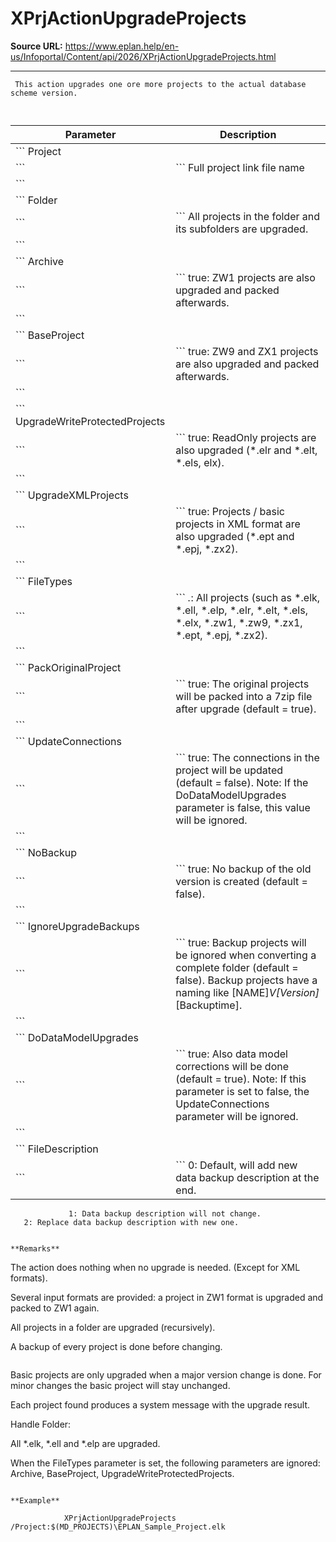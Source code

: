 # XPrjActionUpgradeProjects

**Source URL:** https://www.eplan.help/en-us/Infoportal/Content/api/2026/XPrjActionUpgradeProjects.html

---

```
 This action upgrades one ore more projects to the actual database scheme version.
 
```

  

| Parameter | Description |
| --- | --- |
| ``` Project ``` | ``` Full project link file name ``` |
| ``` Folder ``` | ``` All projects in the folder and its subfolders are upgraded. ``` |
| ``` Archive ``` | ``` true: ZW1 projects are also upgraded and packed afterwards. ``` |
| ``` BaseProject ``` | ``` true: ZW9 and ZX1 projects are also upgraded and packed afterwards. ``` |
| ``` UpgradeWriteProtectedProjects ``` | ``` true: ReadOnly projects are also upgraded (*.elr and *.elt, *.els, elx). ``` |
| ``` UpgradeXMLProjects ``` | ``` true: Projects / basic projects in XML format are also upgraded (*.ept and *.epj, *.zx2). ``` |
| ``` FileTypes ``` | ``` *.*: All projects (such as *.elk, *.ell, *.elp, *.elr, *.elt, *.els, *.elx, *.zw1, *.zw9, *.zx1, *.ept, *.epj, *.zx2). ``` |
| ``` PackOriginalProject ``` | ``` true: The original projects will be packed into a 7zip file after upgrade (default = true). ``` |
| ``` UpdateConnections ``` | ``` true: The connections in the project will be updated (default = false). Note: If the DoDataModelUpgrades parameter is false, this value will be ignored. ``` |
| ``` NoBackup ``` | ``` true: No backup of the old version is created (default = false). ``` |
| ``` IgnoreUpgradeBackups ``` | ``` true: Backup projects will be ignored when converting a complete folder (default = false). Backup projects have a naming like [NAME]_V[Version]_[Backuptime]. ``` |
| ``` DoDataModelUpgrades ``` | ``` true: Also data model corrections will be done (default = true). Note: If this parameter is set to false, the UpdateConnections parameter will be ignored. ``` |
| ``` FileDescription ``` | ``` 0: Default, will add new data backup description at the end.                 1: Data backup description will not change.       2: Replace data backup description with new one.   ``` |

**Remarks**

```
 The action does nothing when no upgrade is needed. (Except for XML formats).
 Several input formats are provided: a project in ZW1 format is upgraded and packed to ZW1 again.
 All projects in a folder are upgraded (recursively).
 A backup of every project is done before changing.
 
```

```
 Basic projects are only upgraded when a major version change is done. For minor changes the basic project will stay unchanged.
 Each project found produces a system message with the upgrade result.
 Handle Folder:
 All *.elk, *.ell and *.elp are upgraded.
 When the FileTypes parameter is set, the following parameters are ignored: Archive, BaseProject, UpgradeWriteProtectedProjects.
 
```

**Example**

```
                XPrjActionUpgradeProjects /Project:$(MD_PROJECTS)\EPLAN_Sample_Project.elk
   
```